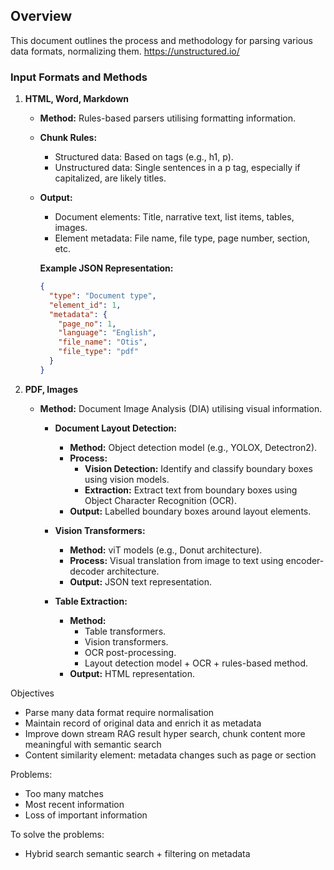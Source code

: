 ## Overview
This document outlines the process and methodology for parsing various data formats, normalizing them. https://unstructured.io/

### Input Formats and Methods

1. **HTML, Word, Markdown**
	- **Method:** Rules-based parsers utilising formatting information.
	- **Chunk Rules:**
  		- Structured data: Based on tags (e.g., h1, p).
  		- Unstructured data: Single sentences in a p tag, especially if capitalized, are likely titles.
	- **Output:**
  		- Document elements: Title, narrative text, list items, tables, images.
  		- Element metadata: File name, file type, page number, section, etc.

		**Example JSON Representation:**
		```json
		{
		  "type": "Document type",
		  "element_id": 1,
		  "metadata": {
		    "page_no": 1,
		    "language": "English",
		    "file_name": "Otis",
		    "file_type": "pdf"
		  }
		}
		```

2. **PDF, Images**
	- **Method:** Document Image Analysis (DIA) utilising visual information.
	  - **Document Layout Detection:**
	    - **Method:** Object detection model (e.g., YOLOX, Detectron2).
	    - **Process:**
	      - **Vision Detection:** Identify and classify boundary boxes using vision models.
	      - **Extraction:** Extract text from boundary boxes using Object Character Recognition (OCR).
	    - **Output:** Labelled boundary boxes around layout elements.
	  - **Vision Transformers:**
	    - **Method:** viT models (e.g., Donut architecture).
	    - **Process:** Visual translation from image to text using encoder-decoder architecture.
	    - **Output:** JSON text representation.

	  - **Table Extraction:**
	    - **Method:**
	      - Table transformers.
	      - Vision transformers.
	      - OCR post-processing.
	      - Layout detection model + OCR + rules-based method.
	    - **Output:** HTML representation.

Objectives
- Parse many data format require normalisation 
- Maintain record of original data and enrich it as metadata
- Improve down stream RAG result hyper search, chunk content more meaningful with semantic search 
- Content similarity element: metadata changes such as page or section

Problems:
- Too many matches
- Most recent information 
- Loss of important information 

To solve the problems:
- Hybrid search semantic search + filtering on metadata
